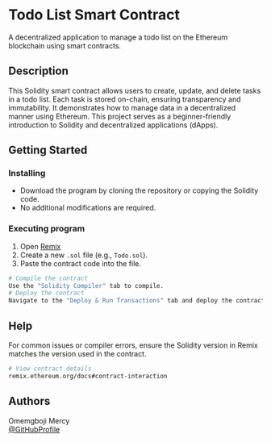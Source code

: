 # Todo List Smart Contract

A decentralized application to manage a todo list on the Ethereum blockchain using smart contracts.

## Description

This Solidity smart contract allows users to create, update, and delete tasks in a todo list. Each task is stored on-chain, ensuring transparency and immutability. It demonstrates how to manage data in a decentralized manner using Ethereum. This project serves as a beginner-friendly introduction to Solidity and decentralized applications (dApps).

## Getting Started

### Installing

* Download the program by cloning the repository or copying the Solidity code.
* No additional modifications are required.

### Executing program

1. Open [Remix](https://remix.ethereum.org/)
2. Create a new `.sol` file (e.g., `Todo.sol`).
3. Paste the contract code into the file.

```bash
# Compile the contract
Use the "Solidity Compiler" tab to compile.
# Deploy the contract
Navigate to the "Deploy & Run Transactions" tab and deploy the contract.
```

## Help

For common issues or compiler errors, ensure the Solidity version in Remix matches the version used in the contract.

```bash
# View contract details
remix.ethereum.org/docs#contract-interaction
```

## Authors

Omemgboji Mercy  
[@GitHubProfile](https://github.com/mercy-08)
